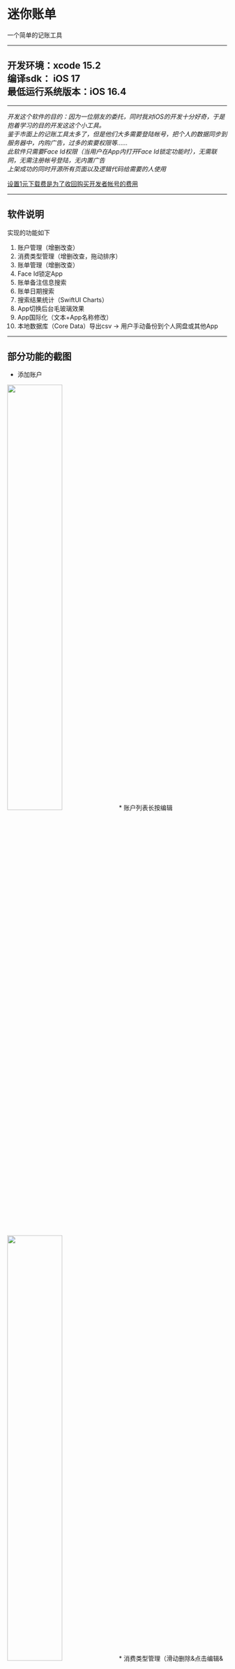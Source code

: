 # 迷你账单
一个简单的记账工具  

-----
开发环境：xcode 15.2  
编译sdk： iOS 17  
最低运行系统版本：iOS 16.4
---

-----
*开发这个软件的目的：因为一位朋友的委托，同时我对iOS的开发十分好奇，于是抱着学习的目的开发这这个小工具。*   
*鉴于市面上的记账工具太多了，但是他们大多需要登陆帐号，把个人的数据同步到服务器中，内购广告，过多的索要权限等……*  
 *此软件只需要Face Id权限（当用户在App内打开Face Id锁定功能时），无需联网，无需注册帐号登陆，无内置广告*  
 *上架成功的同时开源所有页面以及逻辑代码给需要的人使用*  

 <u>设置1元下载费是为了收回购买开发者帐号的费用</u>  

---  

## 软件说明  
实现的功能如下  
1. 账户管理（增删改查）
2. 消费类型管理（增删改查，拖动排序）
3. 账单管理（增删改查）
4. Face Id锁定App
5. 账单备注信息搜索
6. 账单日期搜索
7. 搜索结果统计（SwiftUI Charts）
8. App切换后台毛玻璃效果
9. App国际化（文本+App名称修改）
10. 本地数据库（Core Data）导出csv -> 用户手动备份到个人网盘或其他App

-------
## 部分功能的截图  
* 添加账户  
<img src="./pic/1.png" width="50%">  
* 账户列表长按编辑  
<img src="./pic/2.png" width="50%">
* 消费类型管理（滑动删除&点击编辑&长按排序）
<img src="./pic/3.png" width="50%">  
* 切换后台毛玻璃效果  
<img src="./pic/4.png" width="50%">  
* 数据统计柱状图（饼图无法在 iOS 17以下版本实用）
<img src="./pic/5.png" width="50%">  

Simulator Screenshot - iPhone 15 Pro  

* 效果展示  
<img src="./pic/rec.gif" width="60%">

--------
